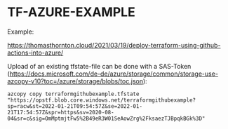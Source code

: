 TF-AZURE-EXAMPLE
===

Example:

https://thomasthornton.cloud/2021/03/19/deploy-terraform-using-github-actions-into-azure/



Upload of an existing tfstate-file can be done with a SAS-Token (https://docs.microsoft.com/de-de/azure/storage/common/storage-use-azcopy-v10?toc=/azure/storage/blobs/toc.json):

```
azcopy copy terraformgithubexample.tfstate  "https://opstf.blob.core.windows.net/terraformgithubexample?sp=racw&st=2022-01-21T09:54:57Z&se=2022-01-21T17:54:57Z&spr=https&sv=2020-08-04&sr=c&sig=OmMptmjtFw5%2B49eR3W01SeAowZrg%2FksaezTJBpqkBGk%3D"
```
